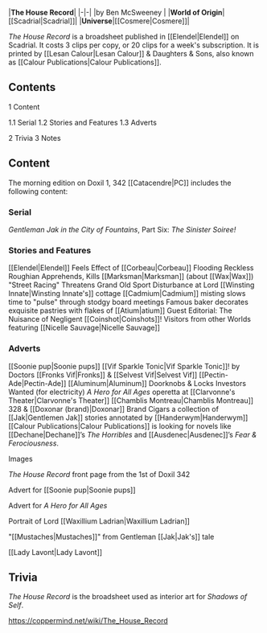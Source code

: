 

|**The House Record**|
|-|-|
|by  Ben McSweeney |
|**World of Origin**|[[Scadrial\|Scadrial]]|
|**Universe**|[[Cosmere\|Cosmere]]|

*The House Record* is a broadsheet published in [[Elendel\|Elendel]] on Scadrial.
It costs 3 clips per copy, or 20 clips for a week's subscription. It is printed by [[Lesan Calour\|Lesan Calour]] & Daughters & Sons, also known as [[Calour Publications\|Calour Publications]].

## Contents

1 Content

1.1 Serial
1.2 Stories and Features
1.3 Adverts


2 Trivia
3 Notes


## Content
The morning edition on Doxil 1, 342 [[Catacendre\|PC]] includes the following content:

### Serial
*Gentleman Jak in the City of Fountains*, Part Six: *The Sinister Soiree!*
### Stories and Features
[[Elendel\|Elendel]] Feels Effect of [[Corbeau\|Corbeau]] Flooding
Reckless Roughian Apprehends, Kills [[Marksman\|Marksman]] (about [[Wax\|Wax]])
"Street Racing" Threatens Grand Old Sport
Disturbance at Lord [[Winsting Innate\|Winsting Innate's]] cottage
[[Cadmium\|Cadmium]] misting slows time to "pulse" through stodgy board meetings
Famous baker decorates exquisite pastries with flakes of [[Atium\|atium]]
Guest Editorial: The Nuisance of Negligent [[Coinshot\|Coinshots]]!
Visitors from other Worlds featuring [[Nicelle Sauvage\|Nicelle Sauvage]]
### Adverts

[[Soonie pup\|Soonie pups]]
[[Vif Sparkle Tonic\|Vif Sparkle Tonic]]! by Doctors [[Fronks Vif\|Fronks]] & [[Selvest Vif\|Selvest Vif]]
[[Pectin-Ade\|Pectin-Ade]]
[[Aluminum\|Aluminum]] Doorknobs & Locks
Investors Wanted (for electricity)
*A Hero for All Ages* operetta at [[Clarvonne's Theater\|Clarvonne's Theater]]
[[Chamblis Montreau\|Chamblis Montreau]] 328 & [[Doxonar (brand)\|Doxonar]] Brand Cigars
a collection of [[Jak\|Gentlemen Jak]] stories annotated by [[Handerwym\|Handerwym]]
[[Calour Publications\|Calour Publications]] is looking for novels like [[Dechane\|Dechane]]’s *The Horribles* and [[Ausdenec\|Ausdenec]]’s *Fear & Ferociousness*.


Images



*The House Record* front page from the 1st of Doxil 342






Advert for [[Soonie pup\|Soonie pups]]






Advert for *A Hero for All Ages*






Portrait of Lord [[Waxillium Ladrian\|Waxillium Ladrian]]






"[[Mustaches\|Mustaches]]" from Gentleman [[Jak\|Jak's]] tale






[[Lady Lavont\|Lady Lavont]]




## Trivia
*The House Record* is the broadsheet used as interior art for *Shadows of Self*.


https://coppermind.net/wiki/The_House_Record